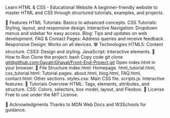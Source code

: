 Learn HTML & CSS - Educational Website
A beginner-friendly website to master HTML and CSS through structured tutorials, examples, and projects.

📖 Features
HTML Tutorials: Basics to advanced concepts.
CSS Tutorials: Styling, layout, and responsive design.
Interactive Navigation: Dropdown menus and sidebar for easy access.
Blog: Tips and updates on web development.
FAQ & Contact Pages: Address queries and receive feedback.
Responsive Design: Works on all devices.
🛠️ Technologies
HTML5: Content structure.
CSS3: Design and styling.
JavaScript: Interactive elements.
🚀 How to Run
Clone the project:
bash
Copy code
git clone [git@github.com:GayatriGhayal/Front-End-Project.git](https://github.com/GayatriGhayal/Front-End-Project/tree/main/Front%20End%20Website)
Open index.html in your browser.
📂 File Structure
index.html: Homepage.
html_tutorial.html, css_tutorial.html: Tutorial pages.
about.html, blog.html, FAQ.html, contact.html: Other sections.
styles.css: Main CSS file.
scripts.js: Interactive features.
🎨 Tutorials Overview
HTML: Tags, elements, attributes, and structure.
CSS: Colors, selectors, box model, layout, and Flexbox.
📝 License
Free to use under the MIT License.

🙌 Acknowledgments
Thanks to MDN Web Docs and W3Schools for guidance.
